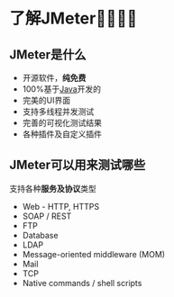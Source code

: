# 了解JMeter

## JMeter是什么

* 开源软件，**纯免费**
* 100%基于[Java](http://www.java.com/)开发的
* 完美的UI界面
* 支持多线程并发测试
* 完善的可视化测试结果
* 各种插件及自定义插件

## JMeter可以用来测试哪些

支持各种**服务及协议**类型

* Web - HTTP, HTTPS
* SOAP / REST
* FTP
* Database
* LDAP
* Message-oriented middleware (MOM)
* Mail
* TCP
* Native commands / shell scripts
